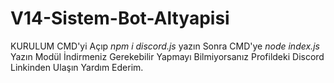 # V14-Sistem-Bot-Altyapisi

KURULUM
CMD'yi Açıp *npm i discord.js* yazın Sonra
CMD'ye *node index.js* Yazın
Modül İndirmeniz Gerekebilir Yapmayı Bilmiyorsanız
Profildeki Discord Linkinden Ulaşın Yardım Ederim.
